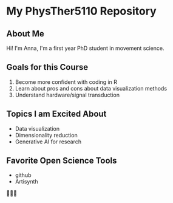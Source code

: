 # My PhysTher5110 Repository

## About Me
Hi! I'm Anna, I'm a first year PhD student in movement science.

## Goals for this Course
1. Become more confident with coding in R
2. Learn about pros and cons about data visualization methods
3. Understand hardware/signal transduction

## Topics I am Excited About
- Data visualization
- Dimensionality reduction
- Generative AI for research

## Favorite Open Science Tools

- github
- Artisynth

🎃🎃🎃
